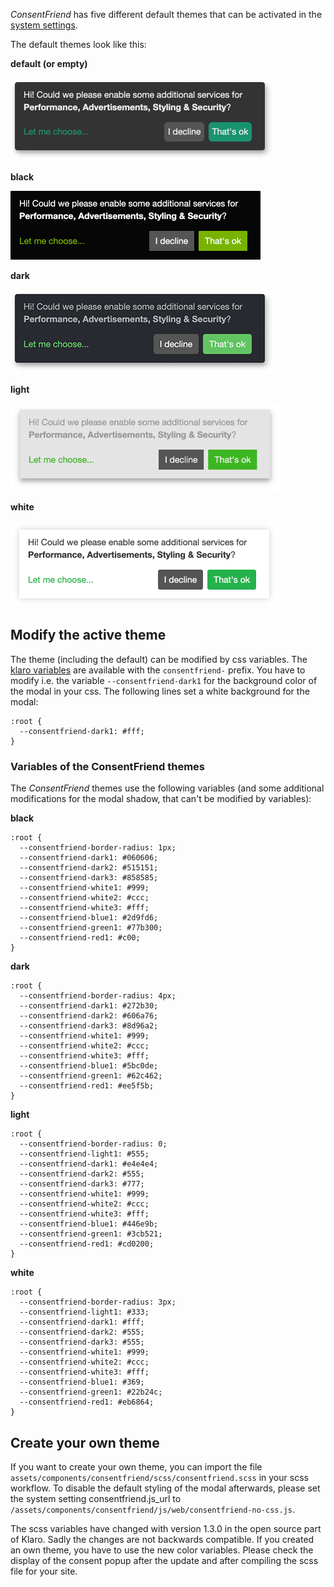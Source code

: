 _ConsentFriend_ has five different default themes that can be activated in the
[system settings](04_System_Settings.md).

The default themes look like this:

**default (or empty)**

[![](img/default.png)](img/default.png)

**black**

[![](img/black.png)](img/black.png)

**dark**

[![](img/dark.png)](img/dark.png)

**light**

[![](img/light.png)](img/light.png)

**white**

[![](img/white.png)](img/white.png)

## Modify the active theme

The theme (including the default) can be modified by css variables. The [klaro
variables](https://github.com/kiprotect/klaro/blob/master/src/scss/vars.scss#L71-L113)
are available with the `consentfriend-` prefix. You have to modify i.e. the
variable `--consentfriend-dark1` for the background color of the modal in your
css. The following lines set a white background for the modal:

```
:root {
  --consentfriend-dark1: #fff;
}
```

### Variables of the ConsentFriend themes

The _ConsentFriend_ themes use the following variables (and some additional
modifications for the modal shadow, that can't be modified by variables):

**black**

```
:root {
  --consentfriend-border-radius: 1px;
  --consentfriend-dark1: #060606;
  --consentfriend-dark2: #515151;
  --consentfriend-dark3: #858585;
  --consentfriend-white1: #999;
  --consentfriend-white2: #ccc;
  --consentfriend-white3: #fff;
  --consentfriend-blue1: #2d9fd6;
  --consentfriend-green1: #77b300;
  --consentfriend-red1: #c00;
}
```

**dark**

```
:root {
  --consentfriend-border-radius: 4px;
  --consentfriend-dark1: #272b30;
  --consentfriend-dark2: #606a76;
  --consentfriend-dark3: #8d96a2;
  --consentfriend-white1: #999;
  --consentfriend-white2: #ccc;
  --consentfriend-white3: #fff;
  --consentfriend-blue1: #5bc0de;
  --consentfriend-green1: #62c462;
  --consentfriend-red1: #ee5f5b;
}
```

**light**

```
:root {
  --consentfriend-border-radius: 0;
  --consentfriend-light1: #555;
  --consentfriend-dark1: #e4e4e4;
  --consentfriend-dark2: #555;
  --consentfriend-dark3: #777;
  --consentfriend-white1: #999;
  --consentfriend-white2: #ccc;
  --consentfriend-white3: #fff;
  --consentfriend-blue1: #446e9b;
  --consentfriend-green1: #3cb521;
  --consentfriend-red1: #cd0200;
}
```

**white**

```
:root {
  --consentfriend-border-radius: 3px;
  --consentfriend-light1: #333;
  --consentfriend-dark1: #fff;
  --consentfriend-dark2: #555;
  --consentfriend-dark3: #555;
  --consentfriend-white1: #999;
  --consentfriend-white2: #ccc;
  --consentfriend-white3: #fff;
  --consentfriend-blue1: #369;
  --consentfriend-green1: #22b24c;
  --consentfriend-red1: #eb6864;
}
```

## Create your own theme

If you want to create your own theme, you can import the file
`assets/components/consentfriend/scss/consentfriend.scss` in your scss workflow.
To disable the default styling of the modal afterwards, please set the system
setting consentfriend.js_url to
`/assets/components/consentfriend/js/web/consentfriend-no-css.js`.

The scss variables have changed with version 1.3.0 in the open source part of
Klaro. Sadly the changes are not backwards compatible. If you created an own
theme, you have to use the new color variables. Please check the display of the
consent popup after the update and after compiling the scss file for your site.
